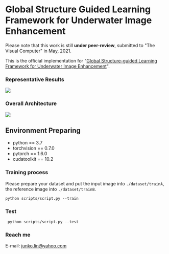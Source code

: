 # Global Structure Guided Learning Framework for Underwater Image Enhancement

Please note that this work is still **under peer-review**, submitted to "The Visual Computer" in May, 2021.

This is the official implementation for "[Global Structure-guided Learning Framework for Underwater Image Enhancement](https://runjia-rasisa.github.io/files/paper3.pdf)".

### Representative Results

![](https://raw.githubusercontent.com/runjia0124/GSR-learning/main/archive/display.png)

### Overall Architecture

![](https://raw.githubusercontent.com/runjia0124/GSR-learning/main/archive/pipeline.png)

## Environment Preparing

- python == 3.7
- torchvision == 0.7.0
- pytorch == 1.6.0
- cudatoolkit == 10.2

### Training process
Please prepare your dataset and put the input image into `./dataset/trainA`, the reference image into `./dataset/trainB`.

`python scripts/script.py --train`

### Test

` python scripts/script.py --test`

### Reach me

E-mail: junko.lin@yahoo.com
